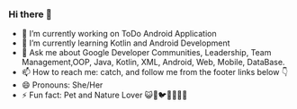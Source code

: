 ### Hi there 👋

- 🔭 I’m currently working on ToDo Android Application 
- 🌱 I’m currently learning Kotlin and Android Development
- 💬 Ask me about Google Developer Communities, Leadership, Team Management,OOP, Java, Kotlin, XML, Android, Web, Mobile, DataBase.
- 📫 How to reach me: catch, and follow me from the footer links below 👇
- 😄 Pronouns: She/Her
- ⚡ Fun fact: Pet and Nature Lover 😺🦄🐦🦋🌻🍀🌳

